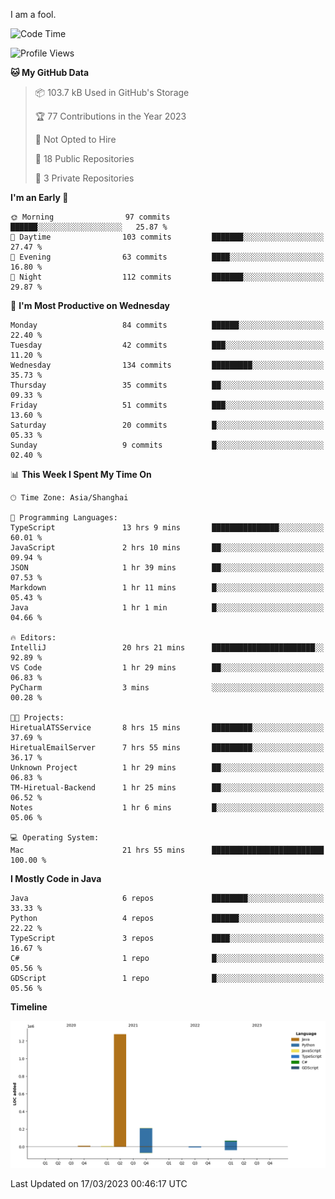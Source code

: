 I am a fool.

<!--START_SECTION:waka-->
![Code Time](http://img.shields.io/badge/Code%20Time-185%20hrs%2011%20mins-blue)

![Profile Views](http://img.shields.io/badge/Profile%20Views-9-blue)

**🐱 My GitHub Data** 

> 📦 103.7 kB Used in GitHub's Storage 
 > 
> 🏆 77 Contributions in the Year 2023
 > 
> 🚫 Not Opted to Hire
 > 
> 📜 18 Public Repositories 
 > 
> 🔑 3 Private Repositories 
 > 
**I'm an Early 🐤** 

```text
🌞 Morning                97 commits          ██████░░░░░░░░░░░░░░░░░░░   25.87 % 
🌆 Daytime                103 commits         ███████░░░░░░░░░░░░░░░░░░   27.47 % 
🌃 Evening                63 commits          ████░░░░░░░░░░░░░░░░░░░░░   16.80 % 
🌙 Night                  112 commits         ███████░░░░░░░░░░░░░░░░░░   29.87 % 
```
📅 **I'm Most Productive on Wednesday** 

```text
Monday                   84 commits          ██████░░░░░░░░░░░░░░░░░░░   22.40 % 
Tuesday                  42 commits          ███░░░░░░░░░░░░░░░░░░░░░░   11.20 % 
Wednesday                134 commits         █████████░░░░░░░░░░░░░░░░   35.73 % 
Thursday                 35 commits          ██░░░░░░░░░░░░░░░░░░░░░░░   09.33 % 
Friday                   51 commits          ███░░░░░░░░░░░░░░░░░░░░░░   13.60 % 
Saturday                 20 commits          █░░░░░░░░░░░░░░░░░░░░░░░░   05.33 % 
Sunday                   9 commits           █░░░░░░░░░░░░░░░░░░░░░░░░   02.40 % 
```


📊 **This Week I Spent My Time On** 

```text
🕑︎ Time Zone: Asia/Shanghai

💬 Programming Languages: 
TypeScript               13 hrs 9 mins       ███████████████░░░░░░░░░░   60.01 % 
JavaScript               2 hrs 10 mins       ██░░░░░░░░░░░░░░░░░░░░░░░   09.94 % 
JSON                     1 hr 39 mins        ██░░░░░░░░░░░░░░░░░░░░░░░   07.53 % 
Markdown                 1 hr 11 mins        █░░░░░░░░░░░░░░░░░░░░░░░░   05.43 % 
Java                     1 hr 1 min          █░░░░░░░░░░░░░░░░░░░░░░░░   04.66 % 

🔥 Editors: 
IntelliJ                 20 hrs 21 mins      ███████████████████████░░   92.89 % 
VS Code                  1 hr 29 mins        ██░░░░░░░░░░░░░░░░░░░░░░░   06.83 % 
PyCharm                  3 mins              ░░░░░░░░░░░░░░░░░░░░░░░░░   00.28 % 

🐱‍💻 Projects: 
HiretualATSService       8 hrs 15 mins       █████████░░░░░░░░░░░░░░░░   37.69 % 
HiretualEmailServer      7 hrs 55 mins       █████████░░░░░░░░░░░░░░░░   36.17 % 
Unknown Project          1 hr 29 mins        ██░░░░░░░░░░░░░░░░░░░░░░░   06.83 % 
TM-Hiretual-Backend      1 hr 25 mins        ██░░░░░░░░░░░░░░░░░░░░░░░   06.52 % 
Notes                    1 hr 6 mins         █░░░░░░░░░░░░░░░░░░░░░░░░   05.06 % 

💻 Operating System: 
Mac                      21 hrs 55 mins      █████████████████████████   100.00 % 
```

**I Mostly Code in Java** 

```text
Java                     6 repos             ████████░░░░░░░░░░░░░░░░░   33.33 % 
Python                   4 repos             ██████░░░░░░░░░░░░░░░░░░░   22.22 % 
TypeScript               3 repos             ████░░░░░░░░░░░░░░░░░░░░░   16.67 % 
C#                       1 repo              █░░░░░░░░░░░░░░░░░░░░░░░░   05.56 % 
GDScript                 1 repo              █░░░░░░░░░░░░░░░░░░░░░░░░   05.56 % 
```



**Timeline**

![Lines of Code chart](https://raw.githubusercontent.com/VeejaLiu/VeejaLiu/master/assets/bar_graph.png)


 Last Updated on 17/03/2023 00:46:17 UTC
<!--END_SECTION:waka-->
